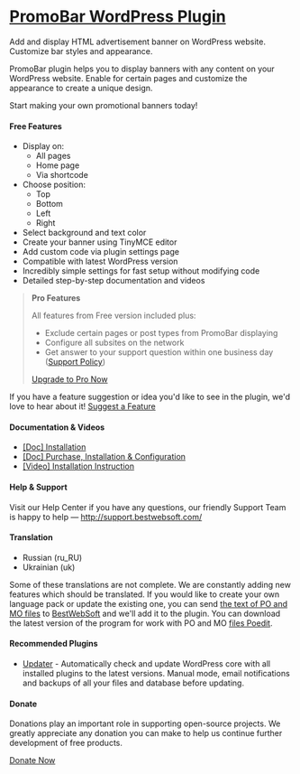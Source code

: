 <a href="http://bestwebsoft.com/products/wordpress/plugins/promobar/" target=_blank>PromoBar WordPress Plugin</a>
========================

Add and display HTML advertisement banner on WordPress website. Customize bar styles and appearance.

<p>PromoBar plugin helps you to display banners with any content on your WordPress website. Enable for certain pages and customize the appearance to create a unique design.</p>

<p>Start making your own promotional banners today!</p>


<div class='video'></div>


<h4>Free Features</h4>

<ul>
<li>Display on:

<ul>
<li>All pages</li>
<li>Home page</li>
<li>Via shortcode</li>
</ul></li>
<li>Choose position:

<ul>
<li>Top</li>
<li>Bottom</li>
<li>Left</li>
<li>Right</li>
</ul></li>
<li>Select background and text color</li>
<li>Create your banner using TinyMCE editor </li>
<li>Add custom code via plugin settings page</li>
<li>Compatible with latest WordPress version</li>
<li>Incredibly simple settings for fast setup without modifying code</li>
<li>Detailed step-by-step documentation and videos</li>
</ul>

<blockquote>
  <p><strong>Pro Features</strong></p>
  
  <p>All features from Free version included plus:</p>
  
  <ul>
  <li>Exclude certain pages or post types from PromoBar displaying</li>
  <li>Configure all subsites on the network</li>
  <li>Get answer to your support question within one business day (<a href="http://bestwebsoft.com/support-policy/">Support Policy</a>)</li>
  </ul>
  
  <p><a href="http://bestwebsoft.com/products/wordpress/plugins/promobar/?k=f740086aaebf70b0326ba86bef1ee5f3">Upgrade to Pro Now</a></p>
</blockquote>

<p>If you have a feature suggestion or idea you'd like to see in the plugin, we'd love to hear about it! <a href="http://support.bestwebsoft.com/hc/en-us/requests/new">Suggest a Feature</a></p>

<h4>Documentation &#38; Videos</h4>

<ul>
<li><a href="https://docs.google.com/document/d/1XlKW3pNeE7NXlwRe2BQaXweTiWlrsenGqNSkDXQ0JNI/">[Doc] Installation</a></li>
<li><a href="https://docs.google.com/document/d/1J04q4ffgrmYxD5w_T7DvoGjzr8L7nlk88Ok7uePI0rY/">[Doc] Purchase, Installation &#38; Configuration</a></li>
<li><a href="https://www.youtube.com/watch?v=v8aAOGssPSY">[Video] Installation Instruction</a></li>
</ul>

<h4>Help &#38; Support</h4>

<p>Visit our Help Center if you have any questions, our friendly Support Team is happy to help &#8212; <a href="http://support.bestwebsoft.com/">http://support.bestwebsoft.com/</a></p>

<h4>Translation</h4>

<ul>
<li>Russian (ru_RU)</li>
<li>Ukrainian (uk)</li>
</ul>

<p>Some of these translations are not complete. We are constantly adding new features which should be translated. If you would like to create your own language pack or update the existing one, you can send <a href="http://codex.wordpress.org/Translating_WordPress">the text of PO and MO files</a> to <a href="http://support.bestwebsoft.com/hc/en-us/requests/new">BestWebSoft</a> and we'll add it to the plugin. You can download the latest version of the program for work with PO and MO <a href="http://www.poedit.net/download.php">files Poedit</a>.</p>

<h4>Recommended Plugins</h4>

<ul>
<li><a href="http://bestwebsoft.com/products/wordpress/plugins/updater/?k=717d3e9fd8f2cf38cb9fdf5f22f1e894">Updater</a> - Automatically check and update WordPress core with all installed plugins to the latest versions. Manual mode, email notifications and backups of all your files and database before updating.</li>
</ul>

<h4>Donate</h4>

<p>Donations play an important role in supporting open-source projects. We greatly appreciate any donation you can make to help us continue further development of free products.</p>

<p><a href="http://bestwebsoft.com/donate/">Donate Now</a></p>